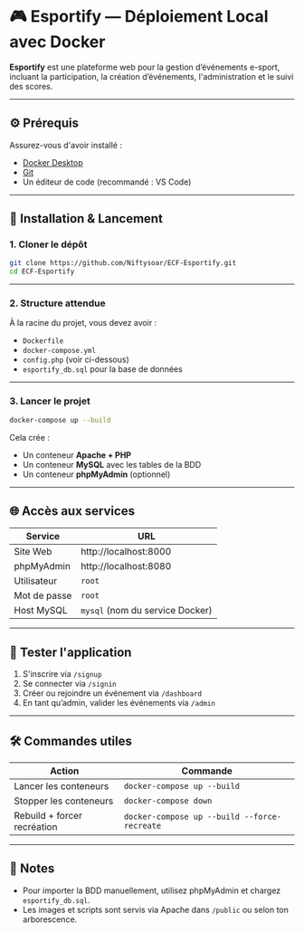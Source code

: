 # 🎮 Esportify — Déploiement Local avec Docker

**Esportify** est une plateforme web pour la gestion d’événements e-sport, incluant la participation, la création d’événements, l'administration et le suivi des scores.

---

## ⚙️ Prérequis

Assurez-vous d'avoir installé :

- [Docker Desktop](https://www.docker.com/products/docker-desktop/)
- [Git](https://git-scm.com/)
- Un éditeur de code (recommandé : VS Code)

---

## 🚀 Installation & Lancement

### 1. Cloner le dépôt

```bash
git clone https://github.com/Niftysoar/ECF-Esportify.git
cd ECF-Esportify
```

---

### 2. Structure attendue

À la racine du projet, vous devez avoir :

- `Dockerfile`
- `docker-compose.yml`
- `config.php` (voir ci-dessous)
- `esportify_db.sql` pour la base de données

---

### 3. Lancer le projet

```bash
docker-compose up --build
```

Cela crée :

- Un conteneur **Apache + PHP**
- Un conteneur **MySQL** avec les tables de la BDD
- Un conteneur **phpMyAdmin** (optionnel)

---

## 🌐 Accès aux services

| Service        | URL                          |
|----------------|-------------------------------|
| Site Web       | http://localhost:8000         |
| phpMyAdmin     | http://localhost:8080         |
| Utilisateur    | `root`                        |
| Mot de passe   | `root`                        |
| Host MySQL     | `mysql` (nom du service Docker) |

---

## 🧪 Tester l'application

1. S'inscrire via `/signup`
2. Se connecter via `/signin`
3. Créer ou rejoindre un événement via `/dashboard`
4. En tant qu’admin, valider les événements via `/admin`

---

## 🛠️ Commandes utiles

| Action                    | Commande                                 |
|---------------------------|------------------------------------------|
| Lancer les conteneurs     | `docker-compose up --build`              |
| Stopper les conteneurs    | `docker-compose down`                    |
| Rebuild + forcer recréation | `docker-compose up --build --force-recreate` |

---

## 🧾 Notes

- Pour importer la BDD manuellement, utilisez phpMyAdmin et chargez `esportify_db.sql`.
- Les images et scripts sont servis via Apache dans `/public` ou selon ton arborescence.
